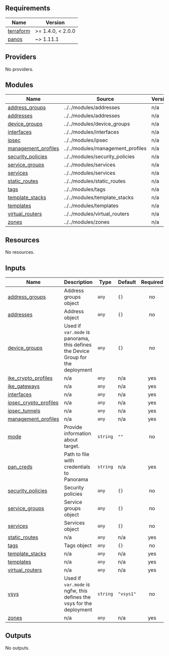<!-- BEGINNING OF PRE-COMMIT-TERRAFORM DOCS HOOK -->
## Requirements

| Name | Version |
|------|---------|
| <a name="requirement_terraform"></a> [terraform](#requirement\_terraform) | >= 1.4.0, < 2.0.0 |
| <a name="requirement_panos"></a> [panos](#requirement\_panos) | ~> 1.11.1 |

## Providers

No providers.

## Modules

| Name | Source | Version |
|------|--------|---------|
| <a name="module_address_groups"></a> [address\_groups](#module\_address\_groups) | ../../modules/addresses | n/a |
| <a name="module_addresses"></a> [addresses](#module\_addresses) | ../../modules/addresses | n/a |
| <a name="module_device_groups"></a> [device\_groups](#module\_device\_groups) | ../../modules/device_groups | n/a |
| <a name="module_interfaces"></a> [interfaces](#module\_interfaces) | ../../modules/interfaces | n/a |
| <a name="module_ipsec"></a> [ipsec](#module\_ipsec) | ../../modules/ipsec | n/a |
| <a name="module_management_profiles"></a> [management\_profiles](#module\_management\_profiles) | ../../modules/management_profiles | n/a |
| <a name="module_security_policies"></a> [security\_policies](#module\_security\_policies) | ../../modules/security_policies | n/a |
| <a name="module_service_groups"></a> [service\_groups](#module\_service\_groups) | ../../modules/services | n/a |
| <a name="module_services"></a> [services](#module\_services) | ../../modules/services | n/a |
| <a name="module_static_routes"></a> [static\_routes](#module\_static\_routes) | ../../modules/static_routes | n/a |
| <a name="module_tags"></a> [tags](#module\_tags) | ../../modules/tags | n/a |
| <a name="module_template_stacks"></a> [template\_stacks](#module\_template\_stacks) | ../../modules/template_stacks | n/a |
| <a name="module_templates"></a> [templates](#module\_templates) | ../../modules/templates | n/a |
| <a name="module_virtual_routers"></a> [virtual\_routers](#module\_virtual\_routers) | ../../modules/virtual_routers | n/a |
| <a name="module_zones"></a> [zones](#module\_zones) | ../../modules/zones | n/a |

## Resources

No resources.

## Inputs

| Name | Description | Type | Default | Required |
|------|-------------|------|---------|:--------:|
| <a name="input_address_groups"></a> [address\_groups](#input\_address\_groups) | Address groups object | `any` | `{}` | no |
| <a name="input_addresses"></a> [addresses](#input\_addresses) | Address object | `any` | `{}` | no |
| <a name="input_device_groups"></a> [device\_groups](#input\_device\_groups) | Used if `var.mode` is panorama, this defines the Device Group for the deployment | `any` | `{}` | no |
| <a name="input_ike_crypto_profiles"></a> [ike\_crypto\_profiles](#input\_ike\_crypto\_profiles) | n/a | `any` | n/a | yes |
| <a name="input_ike_gateways"></a> [ike\_gateways](#input\_ike\_gateways) | n/a | `any` | n/a | yes |
| <a name="input_interfaces"></a> [interfaces](#input\_interfaces) | n/a | `any` | n/a | yes |
| <a name="input_ipsec_crypto_profiles"></a> [ipsec\_crypto\_profiles](#input\_ipsec\_crypto\_profiles) | n/a | `any` | n/a | yes |
| <a name="input_ipsec_tunnels"></a> [ipsec\_tunnels](#input\_ipsec\_tunnels) | n/a | `any` | n/a | yes |
| <a name="input_management_profiles"></a> [management\_profiles](#input\_management\_profiles) | n/a | `any` | n/a | yes |
| <a name="input_mode"></a> [mode](#input\_mode) | Provide information about target. | `string` | `""` | no |
| <a name="input_pan_creds"></a> [pan\_creds](#input\_pan\_creds) | Path to file with credentials to Panorama | `string` | n/a | yes |
| <a name="input_security_policies"></a> [security\_policies](#input\_security\_policies) | Security policies | `any` | `{}` | no |
| <a name="input_service_groups"></a> [service\_groups](#input\_service\_groups) | Service groups object | `any` | `{}` | no |
| <a name="input_services"></a> [services](#input\_services) | Services object | `any` | `{}` | no |
| <a name="input_static_routes"></a> [static\_routes](#input\_static\_routes) | n/a | `any` | n/a | yes |
| <a name="input_tags"></a> [tags](#input\_tags) | Tags object | `any` | `{}` | no |
| <a name="input_template_stacks"></a> [template\_stacks](#input\_template\_stacks) | n/a | `any` | n/a | yes |
| <a name="input_templates"></a> [templates](#input\_templates) | n/a | `any` | n/a | yes |
| <a name="input_virtual_routers"></a> [virtual\_routers](#input\_virtual\_routers) | n/a | `any` | n/a | yes |
| <a name="input_vsys"></a> [vsys](#input\_vsys) | Used if `var.mode` is ngfw, this defines the vsys for the deployment | `string` | `"vsys1"` | no |
| <a name="input_zones"></a> [zones](#input\_zones) | n/a | `any` | n/a | yes |

## Outputs

No outputs.
<!-- END OF PRE-COMMIT-TERRAFORM DOCS HOOK -->